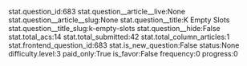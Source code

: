stat.question_id:683
stat.question__article__live:None
stat.question__article__slug:None
stat.question__title:K Empty Slots
stat.question__title_slug:k-empty-slots
stat.question__hide:False
stat.total_acs:14
stat.total_submitted:42
stat.total_column_articles:1
stat.frontend_question_id:683
stat.is_new_question:False
status:None
difficulty.level:3
paid_only:True
is_favor:False
frequency:0
progress:0
